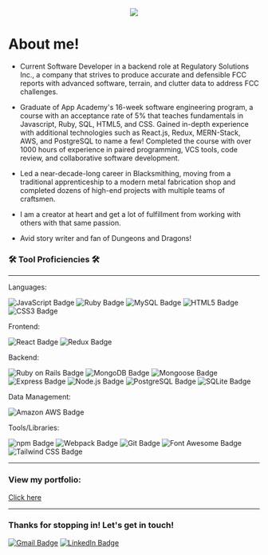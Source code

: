<div align="center">
  <img src="https://media4.giphy.com/media/v1.Y2lkPTc5MGI3NjExNnZyaXZnNWhobGY1ZDZqeW15Nmw3ZWwzYXhld2EzZGVqcTFqZTJ1eCZlcD12MV9pbnRlcm5hbF9naWZfYnlfaWQmY3Q9Zw/xTiIzJSKB4l7xTouE8/giphy.gif">
</div>
<h1>About me!</h1>

* Current Software Developer in a backend role at Regulatory Solutions Inc., a company that strives to produce accurate and defensible FCC reports with advanced software, terrain, and clutter data to address FCC challenges. 

* Graduate of App Academy's 16-week software engineering program, a course with an acceptance rate of 5% that teaches fundamentals in Javascript, Ruby, SQL, HTML5, and CSS. Gained in-depth experience with additional technologies such as React.js, Redux, MERN-Stack, AWS, and PostgreSQL to name a few! Completed the course with over 1000 hours of experience in paired programming, VCS tools, code review, and collaborative software development.

* Led a near-decade-long career in Blacksmithing, moving from a traditional apprenticeship to a modern metal fabrication shop and completed dozens of high-end projects with multiple teams of craftsmen.

* I am a creator at heart and get a lot of fulfillment from working with others with that same passion.

* Avid story writer and fan of Dungeons and Dragons!

### 🛠️ Tool Proficiencies 🛠️ 
___

Languages:

![JavaScript Badge](https://img.shields.io/badge/JavaScript-F7DF1E?logo=javascript&logoColor=000&style=flat-square) ![Ruby Badge](https://img.shields.io/badge/Ruby-CC342D?logo=ruby&logoColor=fff&style=flat-square) ![MySQL Badge](https://img.shields.io/badge/MySQL-4479A1?logo=mysql&logoColor=fff&style=flat-square) ![HTML5 Badge](https://img.shields.io/badge/HTML5-E34F26?logo=html5&logoColor=fff&style=flat-square)  ![CSS3 Badge](https://img.shields.io/badge/CSS3-1572B6?logo=css3&logoColor=fff&style=flat-square)

Frontend: 

![React Badge](https://img.shields.io/badge/React-61DAFB?logo=react&logoColor=000&style=flat-square) ![Redux Badge](https://img.shields.io/badge/Redux-764ABC?logo=redux&logoColor=fff&style=flat-square) 

Backend:

![Ruby on Rails Badge](https://img.shields.io/badge/Ruby%20on%20Rails-D30001?logo=rubyonrails&logoColor=fff&style=flat-square) ![MongoDB Badge](https://img.shields.io/badge/MongoDB-47A248?logo=mongodb&logoColor=fff&style=flat-square) ![Mongoose Badge](https://img.shields.io/badge/Mongoose-800?logo=mongoose&logoColor=fff&style=flat-square) ![Express Badge](https://img.shields.io/badge/Express-000?logo=express&logoColor=fff&style=flat-square) ![Node.js Badge](https://img.shields.io/badge/Node.js-393?logo=nodedotjs&logoColor=fff&style=flat-square) ![PostgreSQL Badge](https://img.shields.io/badge/PostgreSQL-4169E1?logo=postgresql&logoColor=fff&style=flat-square) ![SQLite Badge](https://img.shields.io/badge/SQLite-003B57?logo=sqlite&logoColor=fff&style=flat-square)

Data Management: 

![Amazon AWS Badge](https://img.shields.io/badge/Amazon%20AWS-232F3E?logo=amazonaws&logoColor=fff&style=flat-square)

Tools/Libraries: 

![npm Badge](https://img.shields.io/badge/npm-CB3837?logo=npm&logoColor=fff&style=flat-square) ![Webpack Badge](https://img.shields.io/badge/Webpack-8DD6F9?logo=webpack&logoColor=000&style=flat-square) ![Git Badge](https://img.shields.io/badge/Git-F05032?logo=git&logoColor=fff&style=flat-square) ![Font Awesome Badge](https://img.shields.io/badge/Font%20Awesome-528DD7?logo=fontawesome&logoColor=fff&style=flat-square) ![Tailwind CSS Badge](https://img.shields.io/badge/Tailwind%20CSS-06B6D4?logo=tailwindcss&logoColor=fff&style=flat-square)
___

### View my portfolio:

[Click here](https://jtabor214.github.io/portfolio/)

___

### Thanks for stopping in! Let's get in touch!

[![Gmail Badge](https://img.shields.io/badge/Gmail-EA4335?logo=gmail&logoColor=fff&style=flat-square)](mailto:jtabor214@gmail.com) [![LinkedIn Badge](https://img.shields.io/badge/LinkedIn-0A66C2?logo=linkedin&logoColor=fff&style=flat-square)](http://www.linkedin.com/in/jake-tabor-8913922b3)
<!--
**jtabor214/jtabor214** is a ✨ _special_ ✨ repository because its `README.md` (this file) appears on your GitHub profile.

Here are some ideas to get you started:

- 🔭 I’m currently working on ...
- 🌱 I’m currently learning ...
- 👯 I’m looking to collaborate on ...
- 🤔 I’m looking for help with ...
- 💬 Ask me about ...
- 📫 How to reach me: ...
- 😄 Pronouns: ...
- ⚡ Fun fact: ...
-->
